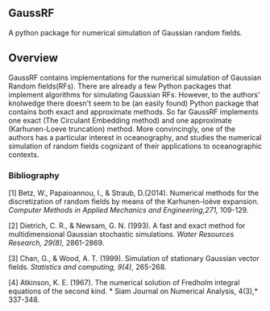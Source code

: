 GaussRF
--------
 A python package for numerical simulation of Gaussian random fields.

Overview
------
GaussRF contains implementations for the numerical simulation of Gaussian Random fields(RFs). There are already a few Python packages that implement algorithms for simulating Gaussian RFs. However, to the authors' knolwedge there doesn't seem to be (an easily found) Python package that contains both exact and approximate methods. So far GaussRF implements one exact (The Circulant Embedding method) and one approximate (Karhunen-Loeve truncation) method. More convincingly, one of the authors has a particular interest in oceanography, and studies the numerical simulation of random fields cognizant of their applications to oceanographic contexts.

### Bibliography
[1] Betz, W., Papaioannou, I., & Straub, D.(2014). Numerical methods for the discretization of random fields by means of the Karhunen-loève expansion. *Computer Methods in Applied Mechanics and Engineering,271,* 109-129.

[2] Dietrich, C. R., & Newsam, G. N. (1993). A fast and exact method for multidimensional Gaussian stochastic simulations. *Water Resources Research, 29(8),* 2861-2869.

[3] Chan, G., & Wood, A. T. (1999). Simulation of stationary Gaussian vector fields. *Statistics and computing, 9(4),* 265-268.

[4] Atkinson, K. E. (1967). The numerical solution of Fredholm integral equations of the second kind. * Siam Journal on Numerical Analysis, 4(3),* 337-348.
